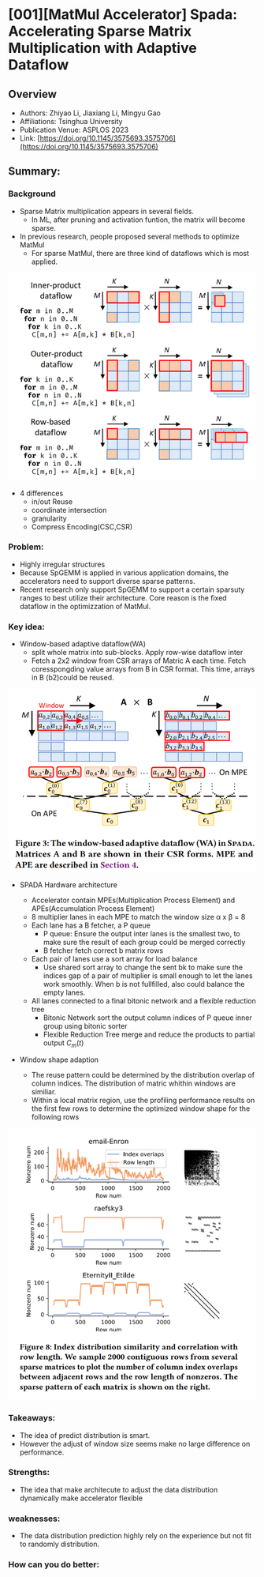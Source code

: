 # [001][MatMul Accelerator] Spada: Accelerating Sparse Matrix Multiplication with Adaptive Dataflow
## Overview
* Authors: Zhiyao Li, Jiaxiang Li, Mingyu Gao
* Affiliations: Tsinghua University
* Publication Venue: ASPLOS 2023
* Link: [https://doi.org/10.1145/3575693.3575706](https://doi.org/10.1145/3575693.3575706)
## Summary: 
### Background
- Sparse Matrix multiplication appears in several fields.
  - In ML, after pruning and activation funtion, the matrix will become sparse.
- In previous research, people proposed several methods to optimize MatMul
  - For sparse MatMul, there are three kind of dataflows which is most applied.

![](./Figures/3GeMMdataflow.png)
  - 4 differences
    - in/out Reuse
    - coordinate intersection
    - granularity
    - Compress Encoding(CSC,CSR)
### Problem:
- Highly irregular structures
- Because SpGEMM is applied in various application domains, the accelerators need to support diverse sparse patterns. 
- Recent research only support SpGEMM to support a certain sparsuty ranges to best utilize their architecture. Core reason is the fixed dataflow in the optimizzation of MatMul.
### Key idea: 
- Window-based adaptive dataflow(WA)
  - split whole matrix into sub-blocks. Apply row-wise dataflow inter 
  - Fetch a 2x2 window from CSR arrays of Matric A each time. Fetch coresspongding value arrays from B in CSR format. This time, arrays in B (b2)could be reused.

![](./Figures/spadadataflow.png) 

- SPADA Hardware architecture
  + Accelerator contain MPEs(Multiplication Process Element) and APEs(Accumulation Process Element)
  + 8 multiplier lanes in each MPE to match the window size α x β = 8
  + Each lane has a B fetcher, a P queue
    * P queue: Ensure the output inter lanes is the smallest two, to make sure the result of each group could  be merged correctly
    * B fetcher fetch correct b matrix rows
  + Each pair of lanes use a sort array for load balance
    * Use shared sort array to change the sent bk to make sure the indices gap of a pair of multiplier is small enough to let the lanes work smoothly. When b is not fullfilled, also could balance the empty lanes.
  + All lanes connected to a final bitonic network and a flexible reduction tree
    * Bitonic Network sort the output column indices of P queue inner group using bitonic sorter
    * Flexible Reduction Tree merge and reduce the products to partial output $C_m(t)$

- Window shape adaption
  + The reuse pattern could be determined by the distribution overlap of column indices. The distribution of matric whithin windows are similiar.
  + Within a local matrix region, use the profiling performance results on the first few rows to determine the optimized window shape for the following rows

![](./Figures/predictdistribution.png)


### Takeaways: 
- The idea of predict distribution is smart.
- However the adjust of window size seems make no large difference on performance.
### Strengths: 
- The idea that make architecute to adjust the data distribution dynamically make accelerator flexible
### weaknesses: 
- The data distribution prediction highly rely on the experience but not fit to randomly distribution.
### How can you do better:
